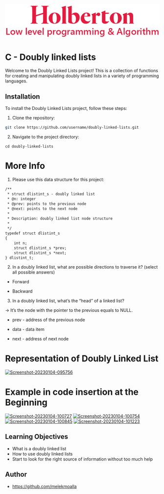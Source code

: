 <div align=center>  
    <img  
    style="text-align:center"  
    src="https://raw.githubusercontent.com/coding-max/hbtn_config/main/assets/head_low-level.png"  
    alt="Holberton School"/>  
</div>

# C - Doubly linked lists

Welcome to the Doubly Linked Lists project! This is a collection of functions for creating and manipulating doubly linked lists in a variety of programming languages.

## Installation

To install the Doubly Linked Lists project, follow these steps:

1. Clone the repository:

```bash
git clone https://github.com/username/doubly-linked-lists.git
```

2. Navigate to the project directory:

```
cd doubly-linked-lists
```

# More Info

1. Please use this data structure for this project:

```
/**
 * struct dlistint_s - doubly linked list
 * @n: integer
 * @prev: points to the previous node
 * @next: points to the next node
 *
 * Description: doubly linked list node structure
 *
 */
typedef struct dlistint_s
{
    int n;
    struct dlistint_s *prev;
    struct dlistint_s *next;
} dlistint_t;
```

2. In a doubly linked list, what are possible directions to traverse it? (select all possible answers)

- Forward

- Backward

3. In a doubly linked list, what’s the “head” of a linked list?

-> It’s the node with the pointer to the previous equals to NULL.

- prev - address of the previous node

- data - data item

- next - address of next node

# Representation of Doubly Linked List

<a href="https://ibb.co/PjwGhN3"><img src="https://i.ibb.co/mT65qG1/Screenshot-20230104-095756.png" alt="Screenshot-20230104-095756" border="0"></a>

# Example in code insertion at the Beginning

<a href="https://ibb.co/y01gDzF"><img src="https://i.ibb.co/kKfqpL2/Screenshot-20230104-100727.png" alt="Screenshot-20230104-100727" border="0"></a>
<a href="https://ibb.co/bmZBtxS"><img src="https://i.ibb.co/4tGTkc6/Screenshot-20230104-100754.png" alt="Screenshot-20230104-100754" border="0"></a>
<a href="https://ibb.co/Z1d0bm2"><img src="https://i.ibb.co/pr2Skyh/Screenshot-20230104-100845.png" alt="Screenshot-20230104-100845" border="0"></a>
<a href="https://ibb.co/G3tN0sp"><img src="https://i.ibb.co/gFPh3v9/Screenshot-20230104-101223.png" alt="Screenshot-20230104-101223" border="0"></a>

## Learning Objectives

- What is a doubly linked list
- How to use doubly linked lists
- Start to look for the right source of information without too much help

## Author

- https://github.com/melekmoalla
